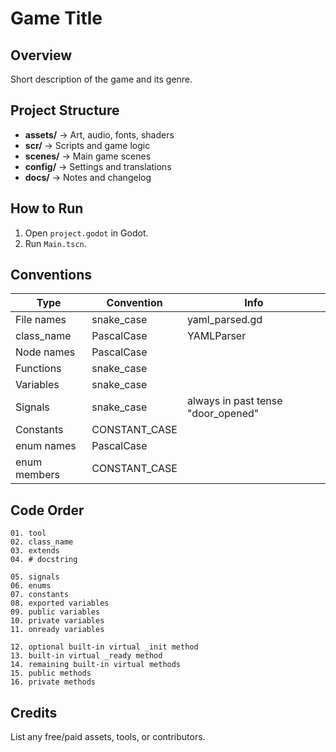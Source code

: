 # Game Title

## Overview
Short description of the game and its genre.

## Project Structure
- **assets/** → Art, audio, fonts, shaders
- **scr/** → Scripts and game logic
- **scenes/** → Main game scenes
- **config/** → Settings and translations
- **docs/** → Notes and changelog

## How to Run
1. Open `project.godot` in Godot.
2. Run `Main.tscn`.

## Conventions
| Type | Convention | Info |
| --- | --- | --- |
| File names | snake_case | yaml_parsed.gd |
| class_name | PascalCase | YAMLParser |
| Node names | PascalCase |  |
| Functions |	snake_case	|  |
| Variables	| snake_case |  |
| Signals	| snake_case | always in past tense "door_opened" |
| Constants	| CONSTANT_CASE	|  |
| enum names	| PascalCase	|  |
| enum members | CONSTANT_CASE |  |

## Code Order
```
01. tool
02. class_name
03. extends
04. # docstring

05. signals
06. enums
07. constants
08. exported variables
09. public variables
10. private variables
11. onready variables

12. optional built-in virtual _init method
13. built-in virtual _ready method
14. remaining built-in virtual methods
15. public methods
16. private methods
```

## Credits
List any free/paid assets, tools, or contributors.
